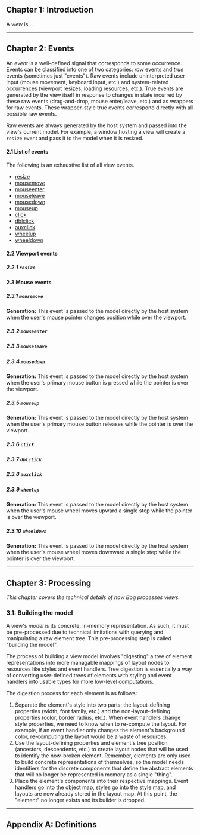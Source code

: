 


## Chapter 1: Introduction

A *view* is ...

---



## Chapter 2: Events

An *event* is a well-defined signal that corresponds to some occurrence. Events can be classified into one of two categories: *raw* events and *true* events (sometimes just "events"). Raw events include uninterpreted user input (mouse movement, keyboard input, etc.) and system-related occurrences (viewport resizes, loading resources, etc.). True events are generated by the view itself in response to changes in state incurred by these raw events (drag-and-drop, mouse enter/leave, etc.) and as wrappers for raw events. These wrapper-style true events correspond directly with all possible raw events.

Raw events are always generated by the host system and passed into the view's current model. For example, a window hosting a view will create a `resize` event and pass it to the model when it is resized.

#### 2.1 List of events

The following is an exhaustive list of all view events.

- [resize](#221-resize)
- [mousemove](#231-mousemove)
- [mouseenter](#232-mouseenter)
- [mouseleave](#233-mouseleave)
- [mousedown](#234-mousedown)
- [mouseup](#235-mouseup)
- [click](#236-click)
- [dblclick](#237-dblclick)
- [auxclick](#238-auxclick)
- [wheelup](#239-wheelup)
- [wheeldown](#2310-wheeldown)

#### 2.2 Viewport events

##### 2.2.1 `resize`

#### 2.3 Mouse events

##### 2.3.1 `mousemove`

**Generation:** This event is passed to the model directly by the host system when the user's mouse pointer changes position while over the viewport.

##### 2.3.2 `mouseenter`
##### 2.3.3 `mouseleave`
##### 2.3.4 `mousedown`

**Generation:** This event is passed to the model directly by the host system when the user's primary mouse button is pressed while the pointer is over the viewport.

##### 2.3.5 `mouseup`

**Generation:** This event is passed to the model directly by the host system when the user's primary mouse button releases while the pointer is over the viewport.

##### 2.3.6 `click`
##### 2.3.7 `dblclick`
##### 2.3.8 `auxclick`
##### 2.3.9 `wheelup`

**Generation:** This event is passed to the model directly by the host system when the user's mouse wheel moves upward a single step while the pointer is over the viewport.

##### 2.3.10 `wheeldown`

**Generation:** This event is passed to the model directly by the host system when the user's mouse wheel moves downward a single step while the pointer is over the viewport.

---



## Chapter 3: Processing

*This chapter covers the technical details of how Bog processes views.*

### 3.1: Building the model

A view's *model* is its concrete, in-memory representation. As such, it must be pre-processed due to technical limitations with querying and manipulating a raw element tree. This pre-processing step is called "building the model".

The process of building a view model involves "digesting" a tree of element representations into more managable mappings of layout nodes to resources like styles and event handlers. Tree digestion is essentially a way of converting user-defined trees of elements with styling and event handlers into usable types for more low-level computations.

The digestion process for each element is as follows:

1. Separate the element's style into two parts: the layout-defining properties (width, font family, etc.) and the non-layout-defining properties (color, border radius, etc.). When event handlers change style properties, we need to know when to re-compute the layout. For example, if an event handler only changes the element's background color, re-computing the layout would be a waste of resources.
2. Use the layout-defining properties and element's tree position (ancestors, descendents, etc.) to create layout nodes that will be used to identify the now-broken element. Remember, elements are only used to build concrete representations of themselves, so the model needs identifiers for the discrete components that define the abstract elements that will no longer be represented in memory as a single "thing".
3. Place the element's components into their respective mappings. Event handlers go into the object map, styles go into the style map, and layouts are now already stored in the layout map. At this point, the "element" no longer exists and its builder is dropped.

---



## Appendix A: Definitions
